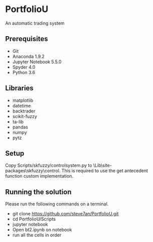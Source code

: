 # PortfolioU
An automatic trading system

## Prerequisites
* Git
* Anaconda 1.9.2
* Jupyter Notebook 5.5.0
* Spyder 4.0
* Python 3.6

## Libraries
* matplotlib
* datetime  
* backtrader
* scikit-fuzzy
* ta-lib
* pandas
* numpy
* pytz

## Setup
Copy Scripts/skfuzzy/controlsystem.py to <Anaconda Installation Folder>\Lib\site-packages\skfuzzy\control. This is required to use the get antecedent function custom implementation.

## Running the solution
Please run the following commands on a terminal.
* git clone https://github.com/steve7an/PortfolioU.git
* cd PortfolioU/Scripts
* jupyter notebook
* Open bt2.ipynb on notebook
* run all the cells in order
